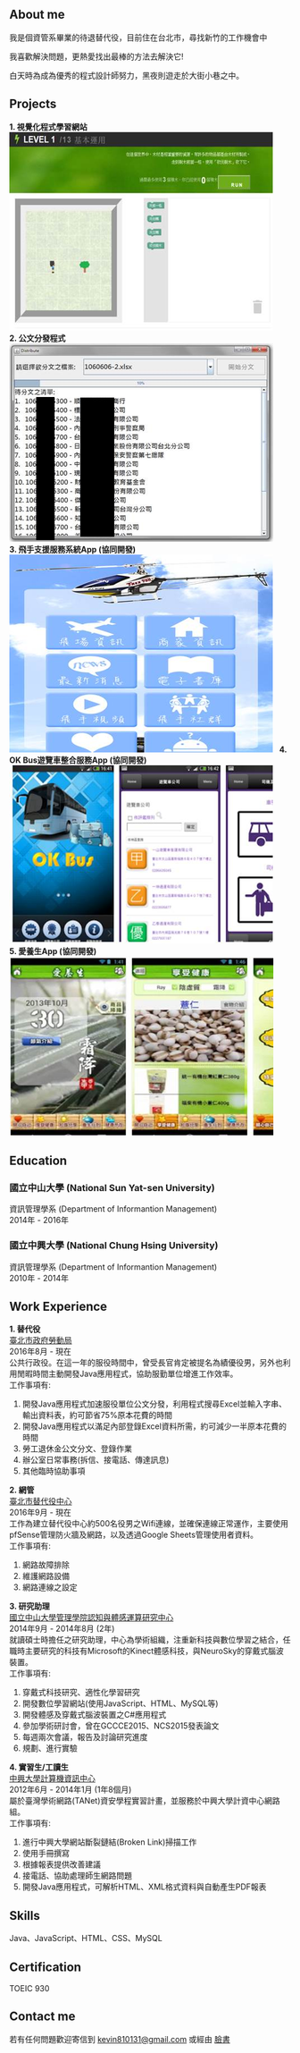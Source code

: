 ## About me
我是個資管系畢業的待退替代役，目前住在台北市，尋找新竹的工作機會中  

我喜歡解決問題，更熱愛找出最棒的方法去解決它!

白天時為成為優秀的程式設計師努力，黑夜則遊走於大街小巷之中。

## Projects
**1. 視覺化程式學習網站**  
[![](LPO.jpg)](https://xyuanlai.github.io/LearnProgrammingOnline/)  
**2. 公文分發程式**  
![](Dis.jpg)  
**3. 飛手支援服務系統App (協同開發)**  
[![](FH.jpg)](https://xyuanlai.github.io/OKBus/)  
**4. OK Bus遊覽車整合服務App (協同開發)**  
[![](OKBus.jpg)](https://play.google.com/store/apps/details?id=nchu.mis.okbus_beta)  
**5. 愛養生App (協同開發)**  
[![](Health.jpg)](https://play.google.com/store/apps/details?id=com.ksi.ihealth)   
 
## Education
### 國立中山大學 (National Sun Yat-sen University)
資訊管理學系 (Department of Informantion Management)  
2014年 - 2016年

### 國立中興大學 (National Chung Hsing University)
資訊管理學系 (Department of Informantion Management)  
2010年 - 2014年
  
  
## Work Experience
**1. 替代役**  
[臺北市政府勞動局](http://bola.gov.taipei)  
2016年8月 - 現在  
公共行政役。在這一年的服役時間中，曾受長官肯定被提名為績優役男，另外也利用閒暇時間主動開發Java應用程式，協助服勤單位增進工作效率。  
工作事項有:
1. 開發Java應用程式加速服役單位公文分發，利用程式搜尋Excel並輸入字串、輸出資料表，約可節省75%原本花費的時間
2. 開發Java應用程式以滿足內部登錄Excel資料所需，約可減少一半原本花費的時間
3. 勞工退休金公文分文、登錄作業
4. 辦公室日常事務(拆信、接電話、傳達訊息)
5. 其他臨時協助事項

**2. 網管**  
[臺北市替代役中心](http://docms.gov.taipei/ct.asp?xItem=94238860&ctNode=13655&mp=121011)  
2016年9月 - 現在  
工作為建立替代役中心約500名役男之Wifi連線，並確保連線正常運作，主要使用pfSense管理防火牆及網路，以及透過Google Sheets管理使用者資料。  
工作事項有:
1. 網路故障排除
2. 維護網路設備
3. 網路連線之設定

**3. 研究助理**  
[國立中山大學管理學院認知與體感運算研究中心](http://cgc.nsysu.edu.tw/bin/home.php)  
2014年9月 - 2014年8月 (2年)  
就讀碩士時擔任之研究助理，中心為學術組織，注重新科技與數位學習之結合，任職時主要研究的科技有Microsoft的Kinect體感科技，與NeuroSky的穿戴式腦波裝置。  
工作事項有:
1. 穿戴式科技研究、適性化學習研究
2. 開發數位學習網站(使用JavaScript、HTML、MySQL等)
3. 開發體感及穿戴式腦波裝置之C#應用程式
4. 參加學術研討會，曾在GCCCE2015、NCS2015發表論文
5. 每週兩次會議，報告及討論研究進度
6. 規劃、進行實驗

**4. 實習生/工讀生**  
[中興大學計算機資訊中心](http://cc.nchu.edu.tw/)  
2012年6月 - 2014年1月 (1年8個月)  
屬於臺灣學術網路(TANet)資安學程實習計畫，並服務於中興大學計資中心網路組。  
工作事項有:
1. 進行中興大學網站斷裂鏈結(Broken Link)掃描工作
2. 使用手冊撰寫
3. 根據報表提供改善建議
4. 接電話、協助處理師生網路問題
5. 開發Java應用程式，可解析HTML、XML格式資料與自動產生PDF報表
  
  
## Skills
Java、JavaScript、HTML、CSS、MySQL
  
  
## Certification
TOEIC 930
  
  
## Contact me
若有任何問題歡迎寄信到 kevin810131@gmail.com 或經由 [臉書](https://www.facebook.com/kevinlaiable)
  
